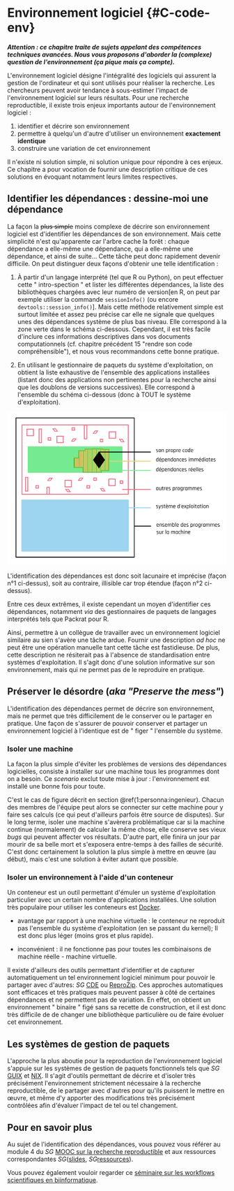 # Environnement logiciel {#C-code-env}

***Attention : ce chapitre traite de sujets appelant des compétences techniques avancées. Nous vous proposons d'aborder la (complexe) question de l'environnement (ça pique mais ça compte).***

L'environnement logiciel désigne l'intégralité des logiciels qui assurent la 
gestion de l'ordinateur et qui sont utilisés pour réaliser la recherche. 
Les chercheurs peuvent avoir tendance à sous-estimer l'impact de l'environnement 
logiciel sur leurs résultats. Pour une recherche reproductible, il existe trois
enjeux importants autour de l'environnement logiciel :

1. identifier et décrire son environnement
2. permettre à quelqu'un d'autre d'utiliser un environnement **exactement identique**
3. construire une variation de cet environnement

Il n'existe ni solution simple, ni solution unique pour répondre à ces enjeux. Ce chapitre a pour vocation de fournir une description critique de ces solutions en évoquant notamment leurs limites respectives.

## Identifier les dépendances : dessine-moi une dépendance

La façon la ~~plus simple~~ moins complexe de décrire son environnement logiciel est d'identifier les dépendances de son environnement. Mais cette simplicité n'est qu'apparente car l'arbre cache la forêt : chaque dépendance a 
elle-même une dépendance, qui a elle-même une dépendance, et ainsi de suite... Cette tâche peut donc 
rapidement devenir difficile. On peut distinguer deux façons d'obtenir
une telle identification :

1. À partir d'un langage interprété (tel que R ou Python), on peut
effectuer cette " intro-spection " et lister les différentes dépendances, la liste 
des bibliothèques chargées avec leur numéro de version[en R, on peut 
par exemple utiliser la commande `sessionInfo()` (ou encore 
`devtools::session_info()`]. Mais cette méthode relativement
simple est surtout limitée et assez peu précise car elle ne signale que quelques
unes des dépendances système de plus bas niveau. Elle correspond à
la zone verte dans le schéma ci-dessous. Cependant, il est très 
facile d'inclure ces informations descriptives dans vos documents 
computationnels (cf. chapitre précédent 15 "rendre son code compréhensible"), et nous vous recommandons cette 
bonne pratique.

2. En utilisant le gestionnaire de paquets du système d'exploitation, 
on obtient la liste exhaustive de l'ensemble des applications
installées (listant donc des applications non pertinentes pour la 
recherche ainsi que les doublons de versions successives). Elle 
correspond à l'ensemble du schéma ci-dessous (donc à TOUT le système 
d'exploitation).

![Schéma des différents environnements logiciel](img/schemaEnvirLogi2.png)

L'identification des dépendances est donc soit lacunaire et imprécise (façon n°1 ci-dessus),
soit au contraire, illisible car trop étendue (façon n°2 ci-dessus). 

Entre ces deux extrêmes, il existe cependant un moyen d'identifier ces dépendances, notamment *via* des gestionnaires de paquets de langages interprétés tels que Packrat pour R. 

Ainsi, permettre à un collègue de travailler avec un environnement logiciel similaire au sien s'avère une tâche ardue. 
Fournir une description *ad hoc* ne peut être une opération manuelle tant cette tâche est fastidieuse. De plus, cette description ne résiterait pas à l'absence de standardisation entre systèmes d'exploitation. 
Il s'agit donc d'une solution informative sur son environnement, mais qui ne permet pas de 
le reproduire en pratique.

## Préserver le désordre (*aka "Preserve the mess"*)

L'identification des dépendances permet de décrire son environnement,
mais ne permet que très difficilement de le conserver ou le partager 
en pratique. Une façon de s'assurer de pouvoir conserver et 
partager un environnement logiciel à l'identique est de " figer " l'ensemble du système. 

### Isoler une machine

La façon la plus simple d'éviter les problèmes de versions des dépendances logicielles, consiste à installer sur une machine tous les programmes dont on a besoin. Ce *scenario* exclut toute mise à jour : l'environnement est installé une bonne fois pour toute. 

C'est le cas de figure décrit en section \@ref(1:personna:ingenieur). 
Chacun des membres de l'équipe peut alors se connecter sur cette machine 
pour y faire ses calculs (ce qui peut d'ailleurs parfois être source de disputes). Sur le long terme, isoler une machine s'avèrera problématique car si la machine continue (normalement) 
de calculer la même chose, elle conserve ses vieux *bugs* qui peuvent 
affecter vos résultats. D'autre part, elle finira un jour par mourir 
de sa belle mort et s'exposera entre-temps à des failles de sécurité. 
C'est donc certainement la solution la plus simple à mettre en œuvre 
(au début), mais c'est une solution à éviter autant que possible.


### Isoler un environnement à l'aide d'un conteneur

Un conteneur est un outil permettant d'émuler un système
d'exploitation particulier avec un certain nombre d'applications
installées. Une solution très populaire pour utiliser les conteneurs
est [Docker](https://www.docker.com/).

- avantage par rapport à une machine virtuelle : le conteneur ne
  reproduit pas l'ensemble du système d'exploitation (en se passant du
  kernel); Il est donc plus léger (moins gros et plus rapide).

- inconvénient : il ne fonctionne pas pour toutes les combinaisons de
  machine réelle - machine virtuelle.

Il existe d'ailleurs des outils permettant d'identifier et de capturer automatiquement 
un tel environnement logiciel minimum pour pouvoir le partager avec d'autres: *SG* [CDE](http://www.pgbovine.net/cde.html) ou [ReproZip](https://vida-nyu.github.io/reprozip/). Ces approches automatiques sont efficaces et très pratiques mais peuvent passer à côté de
certaines dépendances et ne permettent pas de variation. En effet, on obtient un
environnement " binaire " figé sans sa recette de construction, et il est donc très difficile de
de changer une bibliothèque particulière ou de faire évoluer cet environnement.

## Les systèmes de gestion de paquets

L'approche la plus aboutie pour la reproduction de l'environnement logiciel 
s'appuie sur les systèmes de gestion de paquets fonctionnels tels que *SG* [GUIX](https://www.gnu.org/software/guix/) et [NIX](https://nixos.org/). Il s'agit d'outils permettant de décrire et d'isoler très précisément 
l'environnement strictement nécessaire à la recherche reproductible, de le partager 
avec d'autres pour qu'ils puissent le mettre en œuvre, et même d'y 
apporter des modifications très précisément contrôlées afin d'évaluer l'impact
de tel ou tel changement.

## Pour en savoir plus
Au sujet de l'identification des dépendances, vous pouvez vous référer
au module 4 du *SG* [MOOC sur la recherche
reproductible](https://learninglab.inria.fr/mooc-recherche-reproductible-principes-methodologiques-pour-une-science-transparente/)
et aux ressources correspondantes
*SG*([slides](https://gitlab.inria.fr/learninglab/mooc-rr/mooc-rr-ressources/blob/master/module4/slides/C028AL_slides_module4-fr-gz.pdf),
*SG*[ressources](https://gitlab.inria.fr/learninglab/mooc-rr/mooc-rr-ressources/blob/master/module4/ressources/resources_environment_fr.org)).

Vous  pouvez également vouloir regarder ce 
[séminaire sur les workflows scientifiques en biinformatique](https://github.com/alegrand/RR_webinars/blob/master/2_controling_your_environment/index.org).
